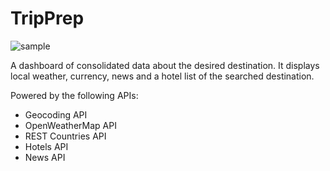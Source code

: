 # TripPrep
![sample](https://user-images.githubusercontent.com/66443848/111853780-c8f69b00-88f2-11eb-8db4-765d305dd10f.jpg)

A dashboard of consolidated data about the desired destination. It displays local weather, currency, news and a hotel list of the searched destination. 

Powered by the following APIs:
- Geocoding API
- OpenWeatherMap API
- REST Countries API
- Hotels API
- News API
